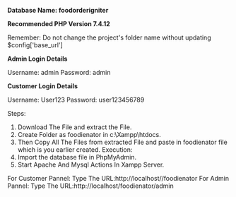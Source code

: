 **Database Name: foodorderigniter**

**Recommended PHP Version 7.4.12**


Remember: Do not change the project's folder name without updating $config['base_url']


**Admin Login Details** 

Username: admin
Password: admin

**Customer Login Details**

Username: User123
Password: user123456789

Steps:
1. Download The File and extract the File.
2. Create Folder as foodienator in c:\Xampp\htdocs.
3. Then Copy All The Files from extracted File and paste in foodienator file which is you earlier created.
Execution:
1. Import the database file in PhpMyAdmin.
2. Start Apache And Mysql Actions In Xampp Server.

For Customer Pannel: Type The URL:http://localhost//foodienator
For Admin Pannel: Type The URL:http://localhost/foodienator/admin
